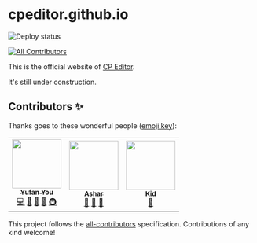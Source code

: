 # cpeditor.github.io

![Deploy status](https://github.com/cpeditor/cpeditor.github.io/workflows/Deploy/badge.svg?branch=hugo)

<!-- ALL-CONTRIBUTORS-BADGE:START - Do not remove or modify this section -->
[![All Contributors](https://img.shields.io/badge/all_contributors-2-orange.svg)](#contributors-sparkles)
<!-- ALL-CONTRIBUTORS-BADGE:END -->

This is the official website of [CP Editor](https://github.com/cpeditor/cpeditor).

It's still under construction.

## Contributors :sparkles:

Thanks goes to these wonderful people ([emoji key](https://allcontributors.org/docs/en/emoji-key)):

<!-- ALL-CONTRIBUTORS-LIST:START - Do not remove or modify this section -->
<!-- prettier-ignore-start -->
<!-- markdownlint-disable -->
<table>
  <tr>
    <td align="center">
      <a href="https://github.com/ouuan"><img src="https://avatars2.githubusercontent.com/u/30581822?v=4" width="100px;" alt=""/></a><br /><a href="https://ouuan.github.io"><sub><b>Yufan You</b></sub></a><br /><a href="https://github.com/cpeditor/cpeditor.github.io/commits?author=ouuan" title="Code">💻</a> <a href="https://github.com/cpeditor/cpeditor.github.io/commits?author=ouuan" title="Documentation">📖</a> <a href="#maintenance-ouuan" title="Maintenance">🚧</a> <a href="https://github.com/cpeditor/cpeditor.github.io/pulls?q=is%3Apr+reviewed-by%3Aouuan" title="Reviewed Pull Requests">👀</a> <a href="#infra-ouuan" title="Infrastructure (Hosting, Build-Tools, etc)">🚇</a>
    </td>
    <td align="center">
      <a href="https://github.com/coder3101"><img src="https://avatars2.githubusercontent.com/u/22212259?v=4" width="100px;" alt=""/></a><br /><a href="https://github.com/coder3101"><sub><b>Ashar</b></sub></a><br /><a href="https://github.com/cpeditor/cpeditor.github.io/commits?author=coder3101" title="Documentation">📖</a> <a href="#maintenance-coder3101" title="Maintenance">🚧</a> <a href="https://github.com/cpeditor/cpeditor.github.io/pulls?q=is%3Apr+reviewed-by%3Acoder3101" title="Reviewed Pull Requests">👀</a>
    </td>
    <td align="center">
      <a href="https://github.com/kidonng"><img src="https://avatars3.githubusercontent.com/u/44045911?v=4" width="100px;" alt=""/></a><br /><a href="https://xuann.wang"><sub><b>Kid</b></sub></a><br /><a href="https://github.com/cpeditor/cpeditor.github.io/commits?author=kidonng" title="Documentation">📖</a>
    </td>
  </tr>
</table>

<!-- markdownlint-enable -->
<!-- prettier-ignore-end -->
<!-- ALL-CONTRIBUTORS-LIST:END -->

This project follows the [all-contributors](https://github.com/all-contributors/all-contributors) specification. Contributions of any kind welcome!
